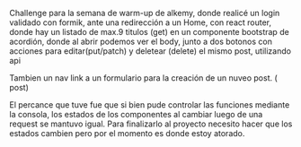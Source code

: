 Challenge para la semana de warm-up de alkemy, donde realicé un login validado con formik, ante una redirección a un Home, con react router, donde hay un listado de max.9 titulos (get) en un componente bootstrap de acordión, donde al abrir podemos ver el body, junto a dos botonos con acciones para editar(put/patch) y deletear (delete) el mismo post, utilizando api

Tambien un nav link a un formulario para la creación de un nuveo post. ( post)

El percance que tuve fue que si bien pude controlar las funciones mediante la consola, los estados de los componentes al cambiar luego de una request se mantuvo igual. Para finalizarlo al proyecto necesito hacer que los estados cambien pero por el momento es donde estoy atorado.
